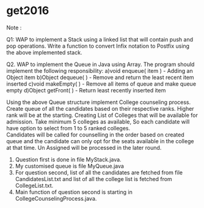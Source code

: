 # get2016

Note :

Q1: WAP to implement a Stack using a linked list that will contain push and pop operations.
Write a function to convert Infix notation to Postfix using the above implemented stack.

Q2. WAP to implement the Queue in Java using Array.
The program should implement the following responsibility:
	a)void enqueue( item )  - Adding an Object item
	b)Object dequeue( ) -  Remove and return the least recent item inserted
	c)void makeEmpty( ) -  Remove all items of queue and make queue empty
	d)Object getFront( ) - Return least recently inserted item

Using the above Queue structure implement College counseling process. 
Create queue of all the candidates based on their respective ranks. Higher rank will be at the starting. 
Creating List of Colleges that will be available for admission. Take minimum 5 colleges as available, So each candidate will have option to select from 1 to 5 ranked colleges.  
Candidates will be called for counselling in the order based on created queue and the candidate can only opt for the seats available in the college at that time. Un Assigned will be processed in the later round. 

1. Question first is done in file MyStack.java.
2. My customised queue is file MyQueue.java
3. For question second, list of all the candidates are fetched from file CandidatesList.txt and list of all the college list is fetched from CollegeList.txt.
4. Main function of question second is starting in CollegeCounselingProcess.java.

